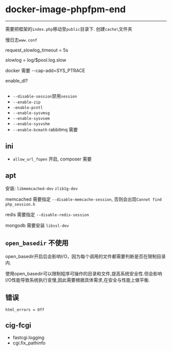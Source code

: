 # docker-image-phpfpm-end

---

需要把框架的`index.php`移动至`public`目录下.
创建`cache\`文件夹


慢日志`www.conf`

request_slowlog_timeout = 5s

slowlog = log/$pool.log.slow

docker 需要 --cap-add=SYS_PTRACE


enable_dl?


##

* `--disable-session`禁用`session`
* `--enable-zip`
* `-enable-pcntl`
* `--enable-sysvmsg`
* `--enable-sysvsem`
* `--enable-sysvshm`
* `--enable-bcmath` rabbitmq 需要

## ini

* `allow_url_fopen` 开启, composer 需要

## apt

安装: `libmemcached-dev` `zlib1g-dev`

memcached 需要指定 `--disable-memcache-session`, 否则会出现`Cannot find php_session.h`

redis 需要指定 `--disable-redis-session`

mongodb 需要安装 `libssl-dev`





## `open_basedir` 不使用

open_basedir开启后会影响I/O，因为每个调用的文件都需要判断是否在限制目录内.

使用open_basedir可以限制程序可操作的目录和文件,提高系统安全性.但会影响I/O性能导致系统执行变慢,因此需要根据具体需求,在安全与性能上做平衡.

## 错误

`html_errors = Off`

## cig-fcgi

* fastcgi.logging
* cgi.fix_pathinfo